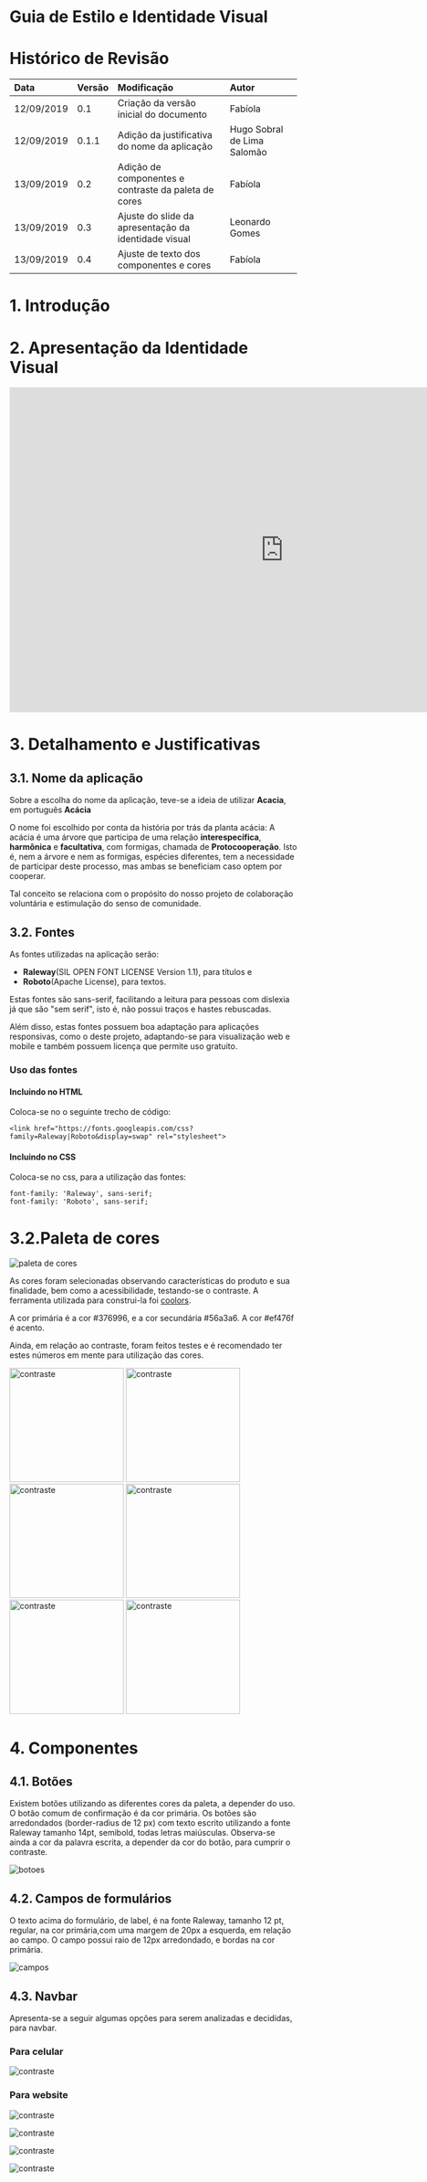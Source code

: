 ﻿# Guia de Estilo e Identidade Visual

# Histórico de Revisão


| Data   | Versão | Modificação  | Autor  |
| :- | :- | :- | :- |
| 12/09/2019 | 0.1 | Criação da versão inicial do documento | Fabíola |
| 12/09/2019 | 0.1.1 | Adição da justificativa do nome da aplicação | Hugo Sobral de Lima Salomão |
| 13/09/2019 | 0.2 | Adição de componentes e contraste da paleta de cores | Fabíola |
| 13/09/2019 | 0.3 | Ajuste do slide da apresentação da identidade visual | Leonardo Gomes |
| 13/09/2019 | 0.4 | Ajuste de texto dos componentes e cores | Fabíola |

# 1. Introdução


# 2. Apresentação da Identidade Visual
<iframe src="https://docs.google.com/presentation/d/e/2PACX-1vRM9PQoXCnghUXGfKBRbxu7zDXxjQGPCUmpY7aDO074gj_OKAaHX-L1Q6PXcEPcYQJgukVNKK_OnLbZ/embed?start=false&loop=false&delayms=3000" frameborder="0" width="960" height="569" allowfullscreen="true" mozallowfullscreen="true" webkitallowfullscreen="true"></iframe>

# 3. Detalhamento e Justificativas

## 3.1. Nome da aplicação

Sobre a escolha do nome da aplicação, teve-se a ideia de utilizar **Acacia**, em português **Acácia**

O nome foi escolhido por conta da história por trás da planta acácia: A acácia é uma árvore que participa de uma relação **__interespecífica__**, **__harmônica__** e **__facultativa__**, com formigas, chamada de **__Protocooperação__**. Isto é, nem a árvore e nem as formigas, espécies diferentes, tem a necessidade de participar deste processo, mas ambas se beneficiam caso optem por cooperar.

Tal conceito se relaciona com o propósito do nosso projeto de colaboração voluntária e estimulação do senso de comunidade.

## 3.2. Fontes

As fontes utilizadas na aplicação serão:

 - **Raleway**(SIL OPEN FONT LICENSE Version 1.1), para títulos e 
 - **Roboto**(Apache License), para textos. 

Estas fontes são sans-serif, facilitando a leitura para pessoas com dislexia já que são "sem serif", isto é, não possui traços e hastes rebuscadas.

Além disso, estas fontes possuem boa adaptação para aplicações responsivas, como o deste projeto, adaptando-se para visualização web e mobile e também possuem licença que permite uso gratuito.

### Uso das fontes

#### Incluindo no HTML

Coloca-se no <head> o seguinte trecho de código:

	<link href="https://fonts.googleapis.com/css?family=Raleway|Roboto&display=swap" rel="stylesheet">

#### Incluindo no CSS

Coloca-se no css, para a utilização das fontes:

	font-family: 'Raleway', sans-serif;
	font-family: 'Roboto', sans-serif;


# 3.2.Paleta de cores

![paleta de cores](img/identidade/paleta.png)

As cores foram selecionadas observando características do produto e sua finalidade, bem como a acessibilidade, testando-se o contraste. A ferramenta utilizada para construi-la foi [coolors](https://coolors.co/376996-56a3a6-364259-ef476f-edc841). 

A cor primária é a cor #376996, e a cor secundária #56a3a6. A cor #ef476f é acento.

Ainda, em relação ao contraste, foram feitos testes e é recomendado ter estes números em mente para utilização das cores.

<img src="img/identidade/contraste1.png" alt="contraste" width="200"/>

<img src="img/identidade/contraste2.png" alt="contraste" width="200"/>

<img src="img/identidade/contraste3.png" alt="contraste" width="200"/>

<img src="img/identidade/contraste4.png" alt="contraste" width="200"/>

<img src="img/identidade/contraste5.png" alt="contraste" width="200"/>

<img src="img/identidade/contraste6.png" alt="contraste" width="200"/>

# 4. Componentes

## 4.1. Botões

Existem botões utilizando as diferentes cores da paleta, a depender do uso. O botão comum de confirmação é da cor primária. Os botões são arredondados (border-radius de 12 px) com texto escrito utilizando a fonte Raleway tamanho 14pt, semibold, todas letras maiúsculas. Observa-se ainda a cor da palavra escrita, a depender da cor do botão, para cumprir o contraste.

![botoes](img/identidade/botoes.png)

## 4.2. Campos de formulários

O texto acima do formulário, de label, é na fonte Raleway, tamanho 12 pt, regular, na cor primária,com uma margem de 20px a esquerda, em relação ao campo.
O campo possui raio de 12px arredondado, e bordas na cor primária.

![campos](img/identidade/campos.png)

## 4.3. Navbar

Apresenta-se a seguir algumas opções para serem analizadas e decididas, para navbar.

### Para celular

![contraste](img/identidade/navcelular.png)


### Para website

![contraste](img/identidade/navwebsite1.png)

![contraste](img/identidade/navwebsite2.png)

![contraste](img/identidade/navweb.png)

![contraste](img/identidade/navweb1.png)




